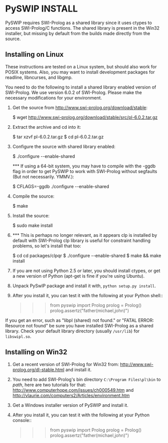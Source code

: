 PySWIP INSTALL
=============

PySWIP requires SWI-Prolog as a shared library since it uses ctypes to access
SWI-Prolog/C functions. The shared library is present in the Win32 installer,
but missing by default from the builds made directly from the source.

Installing on Linux
-------------------

These instructions are tested on a Linux system, but should also work for POSIX
systems. Also, you may want to install development packages for readline,
libncurses, and libgmp.

You need to do the following to install a shared library enabled version of
SWI-Prolog. We use version 6.0.2 of SWI-Prolog. Please make the necessary
modifications for your environment.

1) Get the source from http://www.swi-prolog.org/download/stable:

	$ wget http://www.swi-prolog.org/download/stable/src/pl-6.0.2.tar.gz

2) Extract the archive and cd into it:
	
	$ tar xzvf pl-6.0.2.tar.gz
	$ cd pl-6.0.2.tar.gz

3) Configure the source with shared library enabled:

	$ ./configure --enable-shared
	
   *** If using a 64-bit system, you may have to compile with the -ggdb flag in
       order to get PySWIP to work with SWI-Prolog without segfaults (But not
       necessarily.  YMMV.):
   
	$ CFLAGS=-ggdb ./configure --enable-shared

4) Compile the source:

	$ make

5) Install the source:
	
	$ sudo make install
	
6) *** This is perhaps no longer relevant, as it appears clp is installed by
	default with SWI-Prolog clp library is useful for constraint handling
	problems, so let's install that too:

	$ cd cd packages/clpqr
	$ ./configure --enable-shared
	$ make && make install

7) If you are not using Python 2.5 or later, you should install ctypes, or get a
   new version of Python (apt-get is fine if you're using Ubuntu).

8) Unpack PySwIP package and install it with, ``python setup.py install``.

9) After you install it, you can test it with the following at your Python shell::

	>>> from pyswip import Prolog
	>>> prolog = Prolog()
	>>> prolog.assertz("father(michael,john)")
	
If you get an error, such as "libpl (shared) not found." or "FATAL ERROR:
Resource not found" be sure you have installed SWI-Prolog as a shared
library. Check your default library directory (usually ``/usr/lib``) for
``libswipl.so``.


Installing on Win32
-------------------

1) Get a recent version of SWI-Prolog for Win32 from:
http://www.swi-prolog.org/dl-stable.html and install it.

2) You need to add SWI-Prolog's bin directory ``C:\Program Files\pl\bin`` to
*path*, here are two tutorials for that:
http://www.computerhope.com/issues/ch000549.htm and
http://vlaurie.com/computers2/Articles/environment.htm

3) Get a Windows installer version of PySWIP and install it.

4) After you install it, you can test it with the following at your Python
   console::

	>>> from pyswip import Prolog
	>>> prolog = Prolog()
	>>> prolog.assertz("father(michael,john)")


